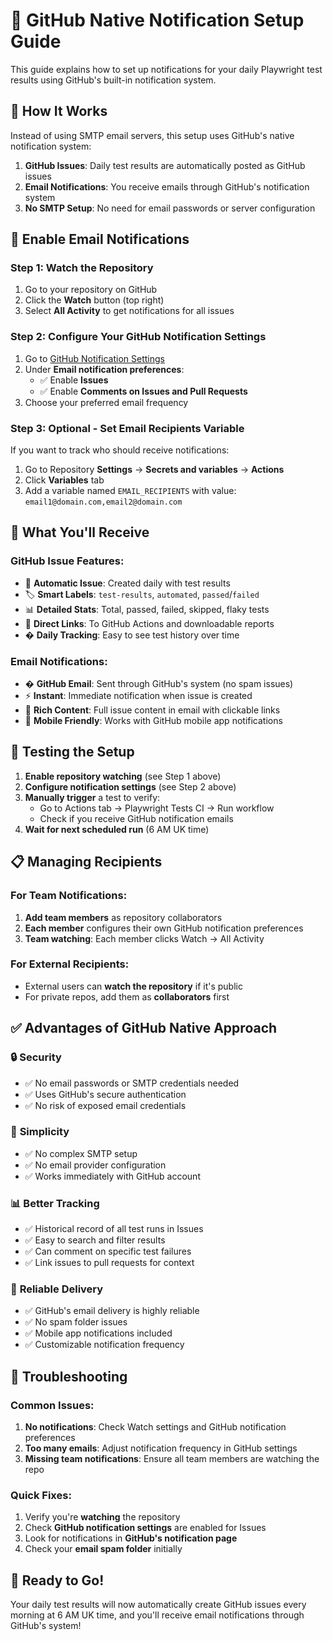 # 📧 GitHub Native Notification Setup Guide

This guide explains how to set up notifications for your daily Playwright test results using GitHub's built-in notification system.

## 🎯 How It Works

Instead of using SMTP email servers, this setup uses GitHub's native notification system:

1. **GitHub Issues**: Daily test results are automatically posted as GitHub issues
2. **Email Notifications**: You receive emails through GitHub's notification system
3. **No SMTP Setup**: No need for email passwords or server configuration

## 🔔 Enable Email Notifications

### Step 1: Watch the Repository

1. Go to your repository on GitHub
2. Click the **Watch** button (top right)
3. Select **All Activity** to get notifications for all issues

### Step 2: Configure Your GitHub Notification Settings

1. Go to [GitHub Notification Settings](https://github.com/settings/notifications)
2. Under **Email notification preferences**:
   - ✅ Enable **Issues**
   - ✅ Enable **Comments on Issues and Pull Requests**
3. Choose your preferred email frequency

### Step 3: Optional - Set Email Recipients Variable

If you want to track who should receive notifications:

1. Go to Repository **Settings** → **Secrets and variables** → **Actions**
2. Click **Variables** tab
3. Add a variable named `EMAIL_RECIPIENTS` with value: `email1@domain.com,email2@domain.com`

## 🎯 What You'll Receive

### GitHub Issue Features:

- 📝 **Automatic Issue**: Created daily with test results
- 🏷️ **Smart Labels**: `test-results`, `automated`, `passed`/`failed`
- 📊 **Detailed Stats**: Total, passed, failed, skipped, flaky tests
- 🔗 **Direct Links**: To GitHub Actions and downloadable reports
- � **Daily Tracking**: Easy to see test history over time

### Email Notifications:

- � **GitHub Email**: Sent through GitHub's system (no spam issues)
- ⚡ **Instant**: Immediate notification when issue is created
- 🔗 **Rich Content**: Full issue content in email with clickable links
- 📱 **Mobile Friendly**: Works with GitHub mobile app notifications

## 🧪 Testing the Setup

1. **Enable repository watching** (see Step 1 above)
2. **Configure notification settings** (see Step 2 above)
3. **Manually trigger** a test to verify:
   - Go to Actions tab → Playwright Tests CI → Run workflow
   - Check if you receive GitHub notification emails
4. **Wait for next scheduled run** (6 AM UK time)

## 📋 Managing Recipients

### For Team Notifications:

1. **Add team members** as repository collaborators
2. **Each member** configures their own GitHub notification preferences
3. **Team watching**: Each member clicks Watch → All Activity

### For External Recipients:

- External users can **watch the repository** if it's public
- For private repos, add them as **collaborators** first

## ✅ Advantages of GitHub Native Approach

### 🔒 **Security**

- ✅ No email passwords or SMTP credentials needed
- ✅ Uses GitHub's secure authentication
- ✅ No risk of exposed email credentials

### 🚀 **Simplicity**

- ✅ No complex SMTP setup
- ✅ No email provider configuration
- ✅ Works immediately with GitHub account

### 📊 **Better Tracking**

- ✅ Historical record of all test runs in Issues
- ✅ Easy to search and filter results
- ✅ Can comment on specific test failures
- ✅ Link issues to pull requests for context

### 🔔 **Reliable Delivery**

- ✅ GitHub's email delivery is highly reliable
- ✅ No spam folder issues
- ✅ Mobile app notifications included
- ✅ Customizable notification frequency

## 🔧 Troubleshooting

### Common Issues:

1. **No notifications**: Check Watch settings and GitHub notification preferences
2. **Too many emails**: Adjust notification frequency in GitHub settings
3. **Missing team notifications**: Ensure all team members are watching the repo

### Quick Fixes:

1. Verify you're **watching** the repository
2. Check **GitHub notification settings** are enabled for Issues
3. Look for notifications in **GitHub's notification page**
4. Check your **email spam folder** initially

## 🚀 Ready to Go!

Your daily test results will now automatically create GitHub issues every morning at 6 AM UK time, and you'll receive email notifications through GitHub's system!
